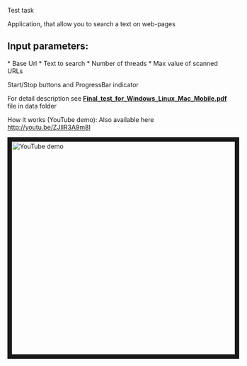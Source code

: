 Test task

Application, that allow you to search a text on web-pages
<h2>Input parameters:</h2>
* Base Url
* Text to search
* Number of threads
* Max value of scanned URLs

Start/Stop buttons and ProgressBar indicator

For detail description see <a href="../../raw/master/data/Final_test_for_Windows_Linux_Mac_Mobile.pdf"><b>Final_test_for_Windows_Linux_Mac_Mobile.pdf</b></a> file in data folder

How it works (YouTube demo):
Also available here http://youtu.be/ZJIlR3A9m8I

<a href="http://www.youtube.com/watch?feature=player_embedded&v=ZJIlR3A9m8I
" target="_blank"><img src="http://img.youtube.com/vi/ZJIlR3A9m8I/0.jpg"
alt="YouTube demo" width="640" height="480" border="10" /></a>